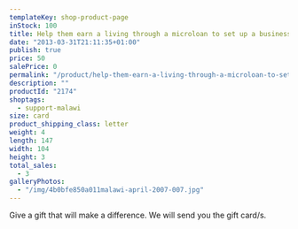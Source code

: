 ```yaml
---
templateKey: shop-product-page
inStock: 100
title: Help them earn a living through a microloan to set up a business
date: "2013-03-31T21:11:35+01:00"
publish: true
price: 50
salePrice: 0
permalink: "/product/help-them-earn-a-living-through-a-microloan-to-set-up-a-business"
description: ""
productId: "2174"
shoptags:
  - support-malawi
size: card
product_shipping_class: letter
weight: 4
length: 147
width: 104
height: 3
total_sales:
  - 3
galleryPhotos:
  - "/img/4b0bfe850a011malawi-april-2007-007.jpg"
---
```


Give a gift that will make a difference. We will send you the gift card/s.
